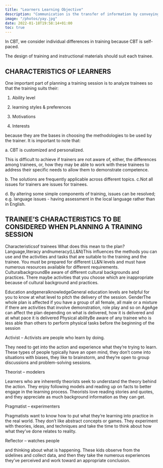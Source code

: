 ```yaml
---
title: "Learners Learning Objective"
description: "Communication is the transfer of information by conveying intended meaning to another entity through the use of mutually-understood means"
image: "/photos/yay.jpg"
date: 2022-01-18T19:58:14+01:00
toc: true
---
```



In CBT, we consider individual differences in training because CBT is self-paced. 

The design of training and instructional materials should suit each trainee.



## CHARACTERISTICS OF LEARNERS 

One important part of planning a training session is to analyze trainees so that the training suits their: 

1. Ability level 

2. learning styles & preferences 

3. Motivations 

4. Interests 

because they are the bases in choosing the methodologies to be used by the trainer. It is important to note that: 

a. CBT is customized and personalized. 

This is difficult to achieve if trainers are not aware of, either, the differences among trainees, or, how they may be able to work with these trainees to address their specific needs to allow them to demonstrate competence. 

b. The solutions are frequently applicable across different topics. c.Not all issues for trainers are issues for trainees. 

d. By altering some simple components of training, issues can be resolved; e.g. language issues - having assessment in the local language rather than in English.


## TRAINEE’S CHARACTERISTICS TO BE CONSIDERED WHEN PLANNING A TRAINING SESSION 

Characteristicsof trainees What does this mean to the plan? Language,literacy andnumeracy(LL&N)This influences the methods you can use and the activities and tasks that are suitable to the training and the trainee. You must be prepared for different LL&N levels and must have numerous resources available for different requirements. CulturalbackgroundBe aware of different cultural backgrounds and practices. There maybe activities that you choose which are inappropriate because of cultural background and practices. 

Education andgeneralknowledgeGeneral education levels are helpful for you to know at what level to pitch the delivery of the session. GenderThe whole plan is affected if you have a group of all female, all male or a mixture if there are activities that involve demonstration, role play and so on AgeAge can affect the plan depending on what is delivered, how it is delivered and at what pace it is delivered Physical abilityBe aware of any trainee who is less able than others to perform physical tasks before the beginning of the session



Activist – Activists are people who learn by doing. 

They need to get into the action and experience what they’re trying to learn. These types of people typically have an open mind, they don’t come into situations with biases, they like to brainstorm, and they’re open to group discussions and problem-solving sessions.

Theorist – modelers

Learners who are inherently theorists seek to understand the theory behind the action. They enjoy following models and reading up on facts to better engage in the learning process. Theorists love reading stories and quotes, and they appreciate as much background information as they can get.

Pragmatist – experimenters

Pragmatists want to know how to put what they’re learning into practice in the real world. They don’t like abstract concepts or games. They experiment with theories, ideas, and techniques and take the time to think about how what they’ve done relates to reality.

Reflector –  watches people 

and thinking about what is happening. These kids observe from the sidelines and collect data, and then they take the numerous experiences they’ve perceived and work toward an appropriate conclusion.

